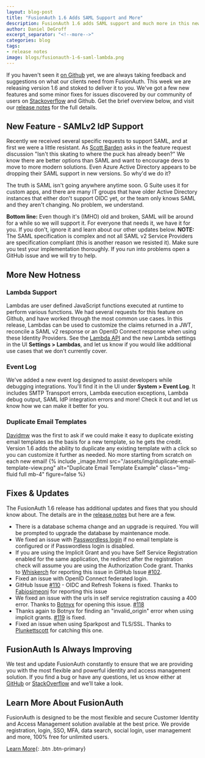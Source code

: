```yaml
---
layout: blog-post
title: "FusionAuth 1.6 Adds SAML Support and More"
description: FusionAuth 1.6 adds SAML support and much more in this new release. Download and upgrade now!
author: Daniel DeGroff
excerpt_separator: "<!--more-->"
categories: blog
tags:
- release notes
image: blogs/fusionauth-1-6-saml-lambda.png
---
```


If you haven't seen it [on Github](https://github.com/FusionAuth/fusionauth-issues/issues/ "Jump to Github") yet, we are always taking feedback and suggestions on what our clients need from FusionAuth. This week we are releasing version 1.6 and stoked to deliver it to you. We've got a few new features and some minor fixes for issues discovered by our community of users on [Stackoverflow](https://stackoverflow.com/questions/tagged/fusionauth "Jump to StackOverflow") and Github. Get the brief overview below, and visit our [release notes](/docs/v1/tech/release-notes/#version-1-6-0) for the full details.

<!--more-->

## New Feature - SAMLv2 IdP Support

Recently we received several specific requests to support SAML, and at first we were a little resistant. As [Scott Barden](https://github.com/scopendo) asks in the feature request discussion "Isn't this skating to where the puck has already been?" We know there are better options than SAML and want to encourage devs to move to more modern solutions. Even Azure Active Directory appears to be dropping their SAML support in new versions. So why'd we do it?

The truth is SAML isn't going anywhere anytime soon. G Suite uses it for custom apps, and there are many IT groups that have older Active Directory instances that either don't support OIDC yet, or the team only knows SAML and they aren't changing. No problem, we understand.

**Bottom line:** Even though it's (IMHO) old and broken, SAML will be around for a while so we will support it. For everyone that needs it, we have it for you. If you don't, ignore it and learn about our other updates below. **NOTE:** The SAML specification is complex and not all SAML v2 Service Providers are specification compliant (this is another reason we resisted it). Make sure you test your implementation thoroughly. If you run into problems open a GitHub issue and we will try to help.

## More New Hotness

### Lambda Support
Lambdas are user defined JavaScript functions executed at runtime to perform various functions. We had several requests for this feature on Github, and have worked through the most common use cases. In this release, Lambdas can be used to customize the claims returned in a JWT, reconcile a SAML v2 response or an OpenID Connect response when using these Identity Providers. See the [Lambda API](https://fusionauth.io/docs/v1/tech/lambdas/overview) and the new Lambda settings in the UI **Settings > Lambdas**, and let us know if you would like additional use cases that we don't currently cover.

### Event Log
We've added a new event log designed to assist developers while debugging integrations. You'll find it in the UI under **System > Event Log**. It includes SMTP Transport errors, Lambda execution exceptions, Lambda debug output, SAML IdP integration errors and more! Check it out and let us know how we can make it better for you.

### Duplicate Email Templates
[Davidmw](https://github.com/davidmw) was the first to ask if we could make it easy to duplicate existing email templates as the basis for a new template, so he gets the credit. Version 1.6 adds the ability to duplicate any existing template with a click so you can customize it further as needed. No more starting from scratch on each new email!
{% include _image.html src="/assets/img/duplicate-email-template-view.png" alt="Duplicate Email Template Example" class="img-fluid full mb-4" figure=false %}

## Fixes & Updates

The FusionAuth 1.6 release has additional updates and fixes that you should know about. The details are in the [release notes](/docs/v1/tech/release-notes/#version-1-6-0) but here are a few.
- There is a database schema change and an upgrade is required. You will be prompted to upgrade the database by maintenance mode.
- We fixed an issue with [Passwordless login](/blog/2019/03/28/fusionauth-passwordless) if no email template is configured or if Passwordless login is disabled.
- If you are using the Implicit Grant and you have Self Service Registration enabled for the same application, the redirect after the registration check will assume you are using the Authorization Code grant. Thanks to [Whiskerch](https://github.com/whiskerch) for reporting this issue in GitHub Issue [#102](https://github.com/FusionAuth/fusionauth-issues/issues/102).
- Fixed an issue with OpenID Connect federated login.
- GitHub Issue [#110](https://github.com/FusionAuth/fusionauth-issues/issues/110) - OIDC and Refresh Tokens is fixed. Thanks to [Fabiosimeoni](https://github.com/fabiosimeoni) for reporting this issue
- We fixed an issue with the urls in self service registration causing a 400 error. Thanks to [Botnyx](https://github.com/botnyx) for opening this issue. [#118](https://github.com/FusionAuth/fusionauth-issues/issues/118)
- Thanks again to Botnyx for finding an "invalid_origin" error when using implicit grants. [#119](https://github.com/FusionAuth/fusionauth-issues/issues/119) is fixed.
- Fixed an issue when using Sparkpost and TLS/SSL. Thanks to [Plunkettscott](https://github.com/plunkettscott) for catching this one.


## FusionAuth Is Always Improving
We test and update FusionAuth constantly to ensure that we are providing you with the most flexible and powerful identity and access management solution. If you find a bug or have any questions, let us know either at [GitHub](https://github.com/FusionAuth/fusionauth-issues "Jump to GitHub") or [StackOverflow](https://stackoverflow.com/questions/tagged/fusionauth "Jump to StackOverflow") and we’ll take a look.

## Learn More About FusionAuth

FusionAuth is designed to be the most flexible and secure Customer Identity and Access Management solution available at the best price. We provide registration, login, SSO, MFA, data search, social login, user management and more, 100% free for unlimited users.

[Learn More](/ "FusionAuth Home"){: .btn .btn-primary}
